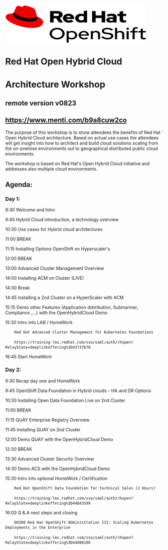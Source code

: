 <img src="https://github.com/RHEPDS/OHCloud_Ws/blob/main/logo.png" width="450" height="120">

# Red Hat Open Hybrid Cloud 
# Architecture Workshop
## remote version v0823

## https://www.menti.com/b9a8cuw2co

The purpose of this workshop is to show attendees the benefits of Red Hat ´ Open Hybrid Cloud architecture. Based on actual use cases the attendees will get insight into how to architect and build cloud solutions scaling from the on-premise environments out to geographical distributed public cloud environments.

The workshop is based on Red Hat's Open Hybrid Cloud initiative and addresses also multiple cloud environments.

## Agenda:

### Day 1:

9:30		Welcome and Intro	

9:45		Hybrid Cloud introduction, a technology overview

10:30		Use cases for Hybrid cloud architectures

11:00		BREAK		

11:15		Installing Options OpenShift on Hyperscaler's

12:00		BREAK

13:00		Advanced Cluster Management Overview

14:00		Installing ACM on Cluster (LIVE)  

14:30		Break

14:45		Installing a 2nd Cluster on a HyperScaler with ACM

15:15		Demo other Features (Application distribution, Submariner, Compliance ,...) with the OpenHybridCloud Demo 

15:30		Intro into LAB / HomeWork

		Red Hat Advanced Cluster Management for Kubernetes Foundations
				
		https://training-lms.redhat.com/sso/saml/auth/rhopen?RelayState=deeplinkoffering%3D43737670

16:45		Start HomeWork


### Day 2:


9:30		Recap day one and HomeWork 

9:45		OpenShift Data Foundation in Hybrid clouds - HA and DR Options

10:30		Installing Open Data Foundation Live on 2nd Cluster

11:00		BREAK

11:15		QUAY Enterprise Registry Overview 		

11:45		Installing QUAY on 2nd Cluster

12:00		Demo QUAY with the OpenHybridCloud Demo

12:30		BREAK

13:30		Advanced Cluster Security Overview

14:30		Demo ACS with the OpenHybridCloud Demo

15:30		Intro into optional HomeWork / Certification

		Red Hat OpenShift Data Foundation for technical Sales (2 Hours)

		https://training-lms.redhat.com/sso/saml/auth/rhopen?RelayState=deeplinkoffering%3D44843599	

16:00		Q & A next steps and closing

		DO380 Red Hat OpenShift Administration III: Scaling Kubernetes Deployments in the Enterprise

		https://training-lms.redhat.com/sso/saml/auth/rhopen?RelayState=deeplinkoffering%3D44800100
